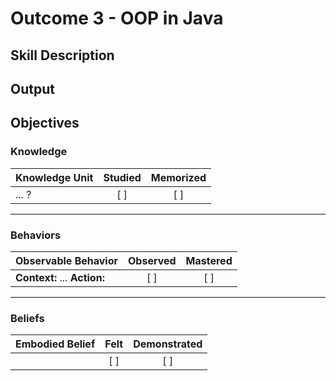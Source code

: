 # Outcome 3 - OOP in Java

## Skill Description


## Output


## Objectives

### Knowledge

| Knowledge Unit   |      Studied      | Memorized |
|:-------------|:------------------:|:--------:|
| ... ?| [ ] | [ ] |

----------

### Behaviors

| Observable Behavior   |      Observed      | Mastered |
|:-------------|:------------------:|:--------:|
| **Context:**  ... **Action:**  | [ ] | [ ]  |
----------

### Beliefs

| Embodied Belief   |      Felt      | Demonstrated |
|:-------------|:------------------:|:--------:|
| | [ ] | [ ]  |